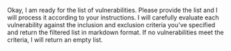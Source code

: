 Okay, I am ready for the list of vulnerabilities. Please provide the list and I will process it according to your instructions. I will carefully evaluate each vulnerability against the inclusion and exclusion criteria you've specified and return the filtered list in markdown format. If no vulnerabilities meet the criteria, I will return an empty list.